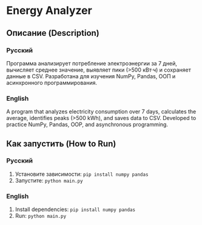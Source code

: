 # Energy Analyzer

## Описание (Description)

### Русский  
Программа анализирует потребление электроэнергии за 7 дней, вычисляет среднее значение, выявляет пики (>500 кВт·ч) и сохраняет данные в CSV. Разработана для изучения NumPy, Pandas, ООП и асинхронного программирования.

### English  
A program that analyzes electricity consumption over 7 days, calculates the average, identifies peaks (>500 kWh), and saves data to CSV. Developed to practice NumPy, Pandas, OOP, and asynchronous programming.

## Как запустить (How to Run)

### Русский  
1. Установите зависимости: `pip install numpy pandas`  
2. Запустите: `python main.py`

### English  
1. Install dependencies: `pip install numpy pandas`  
2. Run: `python main.py`
